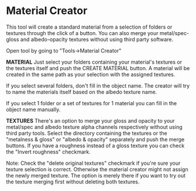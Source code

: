 # Material Creator
This tool will create a standard material from a selection of folders or textures through the click of a button.
You can also merge your metal/spec-gloss and albedo-opacity textures without using third party software.

Open tool by going to "Tools->Material Creator"

**MATERIAL**
Just select your folders containing your material's textures or the textures itself and push the CREATE MATERIAL button.
A material will be created in the same path as your selection with the assigned textures.

If you select several folders, don't fill in the object name. The creator will try to name the materials itself based on the albedo texture name.

If you select 1 folder or a set of textures for 1 material you can fill in the object name manually.

**TEXTURES**
There's an option to merge your gloss and opacity to your metal/spec and albedo texture alpha channels respectively without using third party tools.
Select the directory containing the textures or the "metalness & gloss" or "albedo & opacity" separately and push the merge buttons.
If you have a roughness instead of a gloss texture you can check the "Invert roughness" checkmark.

Note: 
Check the "delete original textures" checkmark if you're sure your texture selection is correct.
Otherwise the material creator might not assign the newly merged texture.
The option is merely there if you want to try out the texture merging first without deleting both textures.
